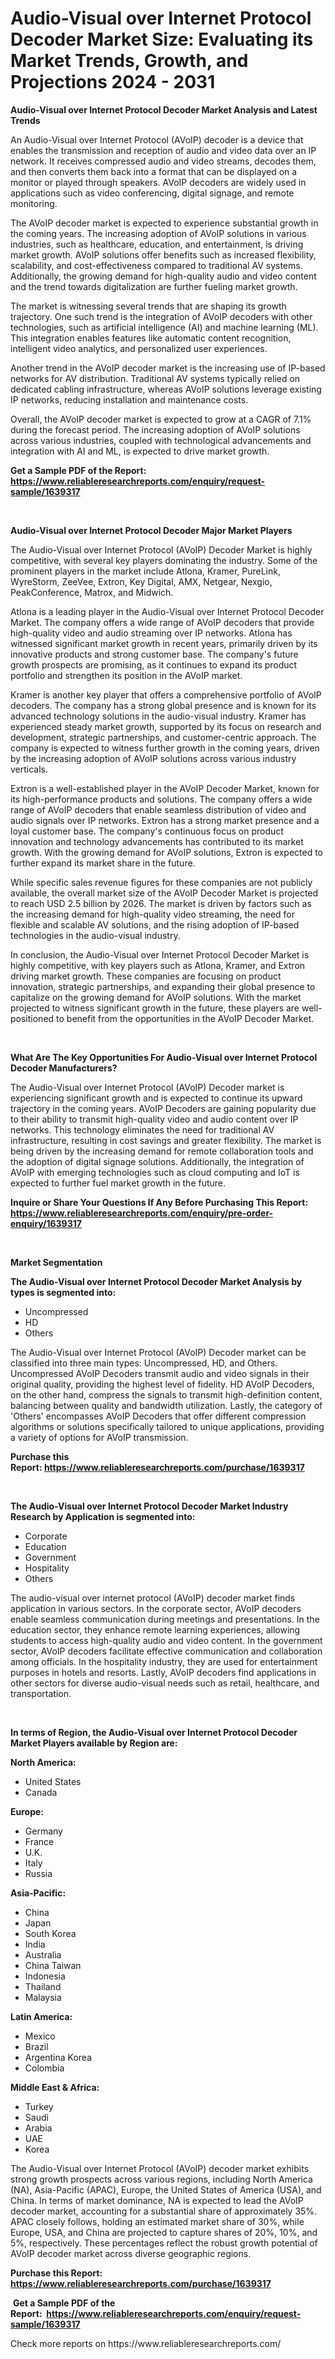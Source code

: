 <p><h1>Audio-Visual over Internet Protocol Decoder Market Size: Evaluating its Market Trends, Growth, and Projections 2024 - 2031</h1></p><p><strong>Audio-Visual over Internet Protocol Decoder Market Analysis and Latest Trends</strong></p>
<p><p>An Audio-Visual over Internet Protocol (AVoIP) decoder is a device that enables the transmission and reception of audio and video data over an IP network. It receives compressed audio and video streams, decodes them, and then converts them back into a format that can be displayed on a monitor or played through speakers. AVoIP decoders are widely used in applications such as video conferencing, digital signage, and remote monitoring.</p><p>The AVoIP decoder market is expected to experience substantial growth in the coming years. The increasing adoption of AVoIP solutions in various industries, such as healthcare, education, and entertainment, is driving market growth. AVoIP solutions offer benefits such as increased flexibility, scalability, and cost-effectiveness compared to traditional AV systems. Additionally, the growing demand for high-quality audio and video content and the trend towards digitalization are further fueling market growth.</p><p>The market is witnessing several trends that are shaping its growth trajectory. One such trend is the integration of AVoIP decoders with other technologies, such as artificial intelligence (AI) and machine learning (ML). This integration enables features like automatic content recognition, intelligent video analytics, and personalized user experiences.</p><p>Another trend in the AVoIP decoder market is the increasing use of IP-based networks for AV distribution. Traditional AV systems typically relied on dedicated cabling infrastructure, whereas AVoIP solutions leverage existing IP networks, reducing installation and maintenance costs.</p><p>Overall, the AVoIP decoder market is expected to grow at a CAGR of 7.1% during the forecast period. The increasing adoption of AVoIP solutions across various industries, coupled with technological advancements and integration with AI and ML, is expected to drive market growth.</p></p>
<p><strong>Get a Sample PDF of the Report:&nbsp; <a href="https://www.reliableresearchreports.com/enquiry/request-sample/1639317">https://www.reliableresearchreports.com/enquiry/request-sample/1639317</a></strong></p>
<p>&nbsp;</p>
<p><strong>Audio-Visual over Internet Protocol Decoder Major Market Players</strong></p>
<p><p>The Audio-Visual over Internet Protocol (AVoIP) Decoder Market is highly competitive, with several key players dominating the industry. Some of the prominent players in the market include Atlona, Kramer, PureLink, WyreStorm, ZeeVee, Extron, Key Digital, AMX, Netgear, Nexgio, PeakConference, Matrox, and Midwich.</p><p>Atlona is a leading player in the Audio-Visual over Internet Protocol Decoder Market. The company offers a wide range of AVoIP decoders that provide high-quality video and audio streaming over IP networks. Atlona has witnessed significant market growth in recent years, primarily driven by its innovative products and strong customer base. The company's future growth prospects are promising, as it continues to expand its product portfolio and strengthen its position in the AVoIP market.</p><p>Kramer is another key player that offers a comprehensive portfolio of AVoIP decoders. The company has a strong global presence and is known for its advanced technology solutions in the audio-visual industry. Kramer has experienced steady market growth, supported by its focus on research and development, strategic partnerships, and customer-centric approach. The company is expected to witness further growth in the coming years, driven by the increasing adoption of AVoIP solutions across various industry verticals.</p><p>Extron is a well-established player in the AVoIP Decoder Market, known for its high-performance products and solutions. The company offers a wide range of AVoIP decoders that enable seamless distribution of video and audio signals over IP networks. Extron has a strong market presence and a loyal customer base. The company's continuous focus on product innovation and technology advancements has contributed to its market growth. With the growing demand for AVoIP solutions, Extron is expected to further expand its market share in the future.</p><p>While specific sales revenue figures for these companies are not publicly available, the overall market size of the AVoIP Decoder Market is projected to reach USD 2.5 billion by 2026. The market is driven by factors such as the increasing demand for high-quality video streaming, the need for flexible and scalable AV solutions, and the rising adoption of IP-based technologies in the audio-visual industry.</p><p>In conclusion, the Audio-Visual over Internet Protocol Decoder Market is highly competitive, with key players such as Atlona, Kramer, and Extron driving market growth. These companies are focusing on product innovation, strategic partnerships, and expanding their global presence to capitalize on the growing demand for AVoIP solutions. With the market projected to witness significant growth in the future, these players are well-positioned to benefit from the opportunities in the AVoIP Decoder Market.</p></p>
<p>&nbsp;</p>
<p><strong>What Are The Key Opportunities For Audio-Visual over Internet Protocol Decoder Manufacturers?</strong></p>
<p><p>The Audio-Visual over Internet Protocol (AVoIP) Decoder market is experiencing significant growth and is expected to continue its upward trajectory in the coming years. AVoIP Decoders are gaining popularity due to their ability to transmit high-quality video and audio content over IP networks. This technology eliminates the need for traditional AV infrastructure, resulting in cost savings and greater flexibility. The market is being driven by the increasing demand for remote collaboration tools and the adoption of digital signage solutions. Additionally, the integration of AVoIP with emerging technologies such as cloud computing and IoT is expected to further fuel market growth in the future.</p></p>
<p><strong>Inquire or Share Your Questions If Any Before Purchasing This Report: <a href="https://www.reliableresearchreports.com/enquiry/pre-order-enquiry/1639317">https://www.reliableresearchreports.com/enquiry/pre-order-enquiry/1639317</a></strong></p>
<p>&nbsp;</p>
<p><strong>Market Segmentation</strong></p>
<p><strong>The Audio-Visual over Internet Protocol Decoder Market Analysis by types is segmented into:</strong></p>
<p><ul><li>Uncompressed</li><li>HD</li><li>Others</li></ul></p>
<p><p>The Audio-Visual over Internet Protocol (AVoIP) Decoder market can be classified into three main types: Uncompressed, HD, and Others. Uncompressed AVoIP Decoders transmit audio and video signals in their original quality, providing the highest level of fidelity. HD AVoIP Decoders, on the other hand, compress the signals to transmit high-definition content, balancing between quality and bandwidth utilization. Lastly, the category of 'Others' encompasses AVoIP Decoders that offer different compression algorithms or solutions specifically tailored to unique applications, providing a variety of options for AVoIP transmission.</p></p>
<p><strong>Purchase this Report:&nbsp;<a href="https://www.reliableresearchreports.com/purchase/1639317">https://www.reliableresearchreports.com/purchase/1639317</a></strong></p>
<p>&nbsp;</p>
<p><strong>The Audio-Visual over Internet Protocol Decoder Market Industry Research by Application is segmented into:</strong></p>
<p><ul><li>Corporate</li><li>Education</li><li>Government</li><li>Hospitality</li><li>Others</li></ul></p>
<p><p>The audio-visual over internet protocol (AVoIP) decoder market finds application in various sectors. In the corporate sector, AVoIP decoders enable seamless communication during meetings and presentations. In the education sector, they enhance remote learning experiences, allowing students to access high-quality audio and video content. In the government sector, AVoIP decoders facilitate effective communication and collaboration among officials. In the hospitality industry, they are used for entertainment purposes in hotels and resorts. Lastly, AVoIP decoders find applications in other sectors for diverse audio-visual needs such as retail, healthcare, and transportation.</p></p>
<p>&nbsp;</p>
<p><strong>In terms of Region, the Audio-Visual over Internet Protocol Decoder Market Players available by Region are:</strong></p>
<p>
    <p> <strong> North America: </strong>
        <ul>
            <li>United States</li>
            <li>Canada</li>
        </ul>
        </p> 
    <p> <strong> Europe: </strong>
        <ul>
            <li>Germany</li>
            <li>France</li>
            <li>U.K.</li>
            <li>Italy</li>
            <li>Russia</li>
        </ul>
        </p> 
    <p> <strong> Asia-Pacific: </strong>
        <ul>
            <li>China</li>
            <li>Japan</li>
            <li>South Korea</li>
            <li>India</li>
            <li>Australia</li>
            <li>China Taiwan</li>
            <li>Indonesia</li>
            <li>Thailand</li>
            <li>Malaysia</li>
        </ul>
        </p> 
    <p> <strong> Latin America: </strong>
        <ul>
            <li>Mexico</li>
            <li>Brazil</li>
            <li>Argentina Korea</li>
            <li>Colombia</li>
        </ul>
        </p> 
    <p> <strong> Middle East & Africa: </strong>
        <ul>
            <li>Turkey</li>
            <li>Saudi</li>
            <li>Arabia</li>
            <li>UAE</li>
            <li>Korea</li>
        </ul>
    </p>
    </p>
<p><p>The Audio-Visual over Internet Protocol (AVoIP) decoder market exhibits strong growth prospects across various regions, including North America (NA), Asia-Pacific (APAC), Europe, the United States of America (USA), and China. In terms of market dominance, NA is expected to lead the AVoIP decoder market, accounting for a substantial share of approximately 35%. APAC closely follows, holding an estimated market share of 30%, while Europe, USA, and China are projected to capture shares of 20%, 10%, and 5%, respectively. These percentages reflect the robust growth potential of AVoIP decoder market across diverse geographic regions.</p></p>
<p><strong>Purchase this Report: <a href="https://www.reliableresearchreports.com/purchase/1639317">https://www.reliableresearchreports.com/purchase/1639317</a></strong></p>
<p>&nbsp;<strong>Get a Sample PDF of the Report:&nbsp;&nbsp;<a href="https://www.reliableresearchreports.com/enquiry/request-sample/1639317">https://www.reliableresearchreports.com/enquiry/request-sample/1639317</a></strong></p>
<p><strong></strong></p>
<p>Check more reports on https://www.reliableresearchreports.com/</p>
